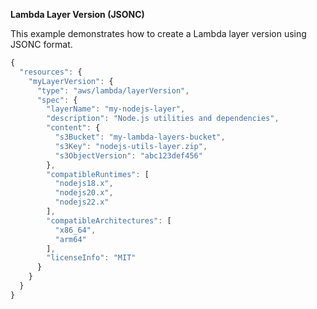 **Lambda Layer Version (JSONC)**

This example demonstrates how to create a Lambda layer version using JSONC format.

```javascript
{
  "resources": {
    "myLayerVersion": {
      "type": "aws/lambda/layerVersion",
      "spec": {
        "layerName": "my-nodejs-layer",
        "description": "Node.js utilities and dependencies",
        "content": {
          "s3Bucket": "my-lambda-layers-bucket",
          "s3Key": "nodejs-utils-layer.zip",
          "s3ObjectVersion": "abc123def456"
        },
        "compatibleRuntimes": [
          "nodejs18.x",
          "nodejs20.x",
          "nodejs22.x"
        ],
        "compatibleArchitectures": [
          "x86_64",
          "arm64"
        ],
        "licenseInfo": "MIT"
      }
    }
  }
}